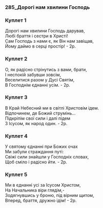 ### 285_Дорогі нам хвилини Господь
### Куплет 1
Дорогі нам хвилини Господь дарував,<br/>Любі браття і сестри в Христі!<br/>Сам Господь з нами є, як Він нам завіщав,<br/>Йому даймо в серці простір!  - 2р.
### Куплет 2
О, як радісно стрінутись з вами, брати,<br/>І неспокій забувши зовсім,<br/>Веселитися разом у Дусі Святім,<br/>В Господнім єднанні усім. - 2р.
### Куплет 3
В Край Небесний ми в світлі Христовім ідем.<br/>Відпочинем, де Божий струмінь...<br/>Підкріпім свої сили і далі підем<br/>З Ісусом, як народ один. - 2р.
### Куплет 4
У святому єднанні при Божих очах<br/>Ми забули страждання путі:<br/>Свіжі сили знайшли у Господніх словах,<br/>Щоб сміло і радісно йти. - 2р.
### Куплет 5
Ми в єднанні усі за Ісусом Христом,<br/>На Начальника віри глядім,-<br/>Зодягнувшись у броню, під вірним щитом,<br/>Вперед, браття, дружно ідім! - 2р.
